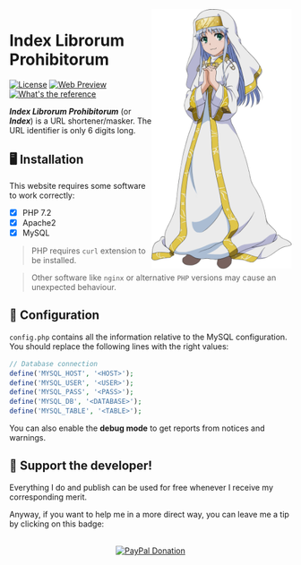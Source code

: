 <img src=".github/readme/logo.png" align="right" width="250">

# Index Librorum Prohibitorum

[![License](https://img.shields.io/github/license/cosasdepuma/IndexLibrorumProhibitorum?style=for-the-badge&color=important)](https://github.com/CosasDePuma/IndexLibrorumProhibitorum/blob/master/LICENSE)
[![Web Preview](https://img.shields.io/static/v1?label=&message=PREVIEW&color=939EBE&style=for-the-badge)](http://index.kike.wtf/)
[![What's the reference](https://img.shields.io/static/v1?label=&message=WHAT\'S%20THE%20REFERENCE&color=EED34C&style=for-the-badge)](https://toarumajutsunoindex.fandom.com/wiki/Index_Librorum_Prohibitorum)

***Index Librorum Prohibitorum*** (or ***Index***) is a URL shortener/masker. The URL identifier is only 6 digits long.

🖥️ Installation
---
This website requires some software to work correctly:

- [x] PHP 7.2
- [x] Apache2
- [x] MySQL

> PHP requires `curl` extension to be installed.

> Other software like `nginx` or alternative `PHP` versions may cause an unexpected behaviour. 

🔩 Configuration
---
`config.php` contains all the information relative to the MySQL configuration. You should replace the following lines with the right values:

```php
// Database connection
define('MYSQL_HOST', '<HOST>');
define('MYSQL_USER', '<USER>');
define('MYSQL_PASS', '<PASS>');
define('MYSQL_DB', '<DATABASE>');
define('MYSQL_TABLE', '<TABLE>');
```

You can also enable the **debug mode** to get reports from notices and warnings.

🐙 Support the developer!
----
Everything I do and publish can be used for free whenever I receive my corresponding merit.

Anyway, if you want to help me in a more direct way, you can leave me a tip by clicking on this badge:

<p align="center">
    </br>
    <a href="https://www.paypal.me/cosasdepuma/"><img src="https://img.shields.io/badge/Donate-PayPal-blue.svg?style=for-the-badge" alt="PayPal Donation"></a>
</p>
 
